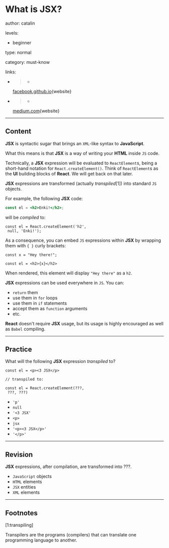 # What is **JSX**?
author: catalin

levels:

  - beginner

type: normal

category: must-know

links:

  - >-
    [facebook.github.io](https://facebook.github.io/react/docs/introducing-jsx.html){website}

  - >-
    [medium.com](https://medium.com/javascript-scene/jsx-looks-like-an-abomination-1c1ec351a918#.amqkpfybp/){website}

---
## Content

**JSX** is syntactic sugar that brings an `XML`-like syntax to **JavaScript**.


What this means is that **JSX** is a way of writing your **HTML** inside `JS` code.


Technically, a **JSX** expression will be evaluated to `ReactElement`s, being a short-hand notation for `React.createElement()`. Think of `ReactElement`s as the **UI** building blocks of **React**. We will get back on that later.

**JSX** expressions are transformed (actually *transpiled*[1]) into standard `JS` objects.

For example, the following **JSX** code:
```jsx
const el = <h2>Enki!</h2>;
```
will be *compiled* to:
```
const el = React.createElement('h2',
 null, 'Enki!');
```

As a consequence, you can embed `JS` expressions within **JSX** by wrapping them with `{ }` curly brackets:
```
const x = "Hey there!";

const el = <h2>{x}</h2>
```

When rendered, this element will display `"Hey there"` as a `h2`.

**JSX** expressions can be used everywhere in `JS`. You can:
- `return` them
- use them in `for` loops
- use them in `if` statements
- accept them as `function` arguments
- etc.


**React** doesn't require **JSX** usage, but its usage is highly encouraged as well as `Babel` compiling.

---
## Practice

What will the following **JSX** expression *transpiled* to?

```
const el = <p><3 JSX</p>

// transpiled to:

const el = React.createElement(???,
 ???, ???)
```

* `'p'`
* `null`
* `'<3 JSX'`
* `<p>`
* `jsx`
* `'<p><3 JSX</p>'`
* `'</p>'`

---
## Revision

**JSX** expressions, after compilation, are transformed into
???.

* `JavaScript` objects
* `HTML` elements
* `JSX` entities
* `XML` elements

---
## Footnotes

[1:transpiling]

Transpilers are the programs (compilers) that can translate one programming language to another.
